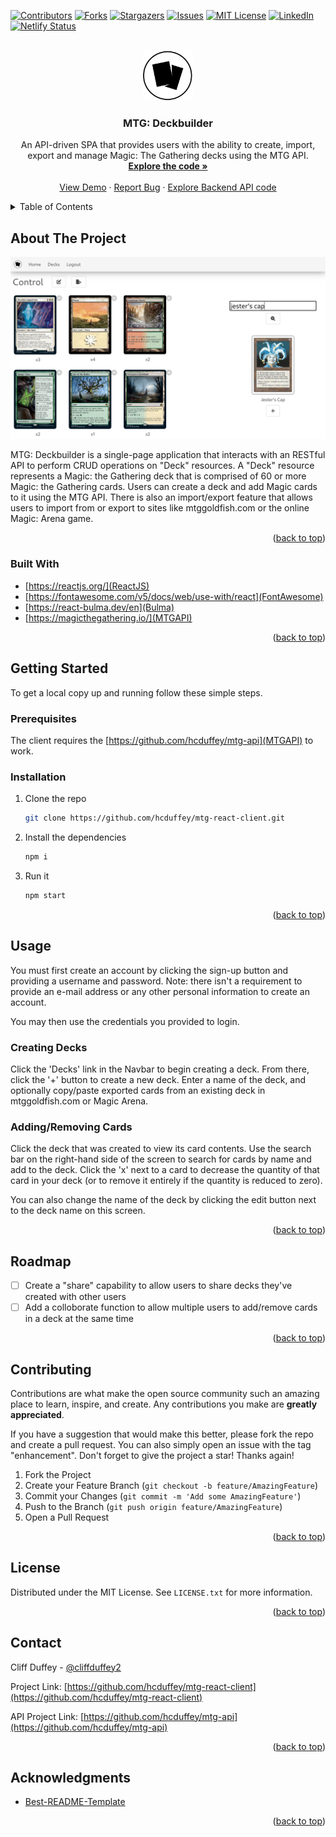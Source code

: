 <div id="top"></div>
<!--
*** Thanks for checking out the Best-README-Template. If you have a suggestion
*** that would make this better, please fork the repo and create a pull request
*** or simply open an issue with the tag "enhancement".
*** Don't forget to give the project a star!
*** Thanks again! Now go create something AMAZING! :D
-->



<!-- PROJECT SHIELDS -->
<!--
*** I'm using markdown "reference style" links for readability.
*** Reference links are enclosed in brackets [ ] instead of parentheses ( ).
*** See the bottom of this document for the declaration of the reference variables
*** for contributors-url, forks-url, etc. This is an optional, concise syntax you may use.
*** https://www.markdownguide.org/basic-syntax/#reference-style-links
-->
[![Contributors][contributors-shield]][contributors-url]
[![Forks][forks-shield]][forks-url]
[![Stargazers][stars-shield]][stars-url]
[![Issues][issues-shield]][issues-url]
[![MIT License][license-shield]][license-url]
[![LinkedIn][linkedin-shield]][linkedin-url]
[![Netlify Status](https://api.netlify.com/api/v1/badges/936f5ea9-a3e4-4144-b1ea-cdd5430b1958/deploy-status)](https://app.netlify.com/sites/celadon-donut-2d0bd2/deploys)



<!-- PROJECT LOGO -->
<br />

<div align="center">
  <a href="https://github.com/hcduffey/mtg-react-client">
    <img src="public/images/logo.png" alt="Logo" width="80" height="80">
  </a>
</div>

<div align="center">
  
<h3 align="center">MTG: Deckbuilder</h3>

  <p align="center">
    An API-driven SPA that provides users with the ability to create, import, export and manage Magic: The Gathering decks using the MTG API.
    <br />
    <a href="https://github.com/hcduffey/mtg-react-client"><strong>Explore the code »</strong></a>
    <br />
    <br />
    <a href="https://celadon-donut-2d0bd2.netlify.app/">View Demo</a>
    ·
    <a href="https://github.com/hcduffey/candyland/issues">Report Bug</a>
    ·
    <a href="https://github.com/hcduffey/mtg-api">Explore Backend API code</a>
  </p>
</div>



<!-- TABLE OF CONTENTS -->
<details>
  <summary>Table of Contents</summary>
  <ol>
    <li>
      <a href="#about-the-project">About The Project</a>
      <ul>
        <li><a href="#built-with">Built With</a></li>
      </ul>
    </li>
    <li>
      <a href="#getting-started">Getting Started</a>
      <ul>
        <li><a href="#prerequisites">Prerequisites</a></li>
        <li><a href="#installation">Installation</a></li>
      </ul>
    </li>
    <li><a href="#usage">Usage</a></li>
    <li><a href="#roadmap">Roadmap</a></li>
    <li><a href="#contributing">Contributing</a></li>
    <li><a href="#license">License</a></li>
    <li><a href="#contact">Contact</a></li>
    <li><a href="#acknowledgments">Acknowledgments</a></li>
  </ol>
</details>



<!-- ABOUT THE PROJECT -->
## About The Project

[![Product Name Screen Shot][product-screenshot]](images/screen_shot.png)

MTG: Deckbuilder is a single-page application that interacts with an RESTful API to perform CRUD operations on "Deck" resources. A "Deck" resource represents a Magic: the Gathering deck that is comprised of 60 or more Magic: the Gathering cards. Users can create a deck and add Magic cards to it using the MTG API. There is also an import/export feature that allows users to import from or export to sites like mtggoldfish.com or the online Magic: Arena game.

<p align="right">(<a href="#top">back to top</a>)</p>

### Built With

* [https://reactjs.org/](ReactJS)
* [https://fontawesome.com/v5/docs/web/use-with/react](FontAwesome)
* [https://react-bulma.dev/en](Bulma)
* [https://magicthegathering.io/](MTGAPI)


<p align="right">(<a href="#top">back to top</a>)</p>

<!-- GETTING STARTED -->
## Getting Started

To get a local copy up and running follow these simple steps.

### Prerequisites

The client requires the [https://github.com/hcduffey/mtg-api](MTGAPI) to work.

### Installation

1. Clone the repo
   ```sh
   git clone https://github.com/hcduffey/mtg-react-client.git
   ```
2. Install the dependencies
   ```sh
   npm i
   ```
3. Run it
   ```sh
   npm start
   ```

<p align="right">(<a href="#top">back to top</a>)</p>



<!-- USAGE EXAMPLES -->
## Usage

You must first create an account by clicking the sign-up button and providing a username and password. Note: there isn't a requirement to provide an e-mail address or any other personal information to create an account.

You may then use the credentials you provided to login.

### Creating Decks

Click the 'Decks' link in the Navbar to begin creating a deck. From there, click the '+' button to create a new deck. Enter a name of the deck, and optionally copy/paste exported cards from an existing deck in mtggoldfish.com or Magic Arena.

### Adding/Removing Cards

Click the deck that was created to view its card contents. Use the search bar on the right-hand side of the screen to search for cards by name and add to the deck. Click the 'x' next to a card to decrease the quantity of that card in your deck (or to remove it entirely if the quantity is reduced to zero).

You can also change the name of the deck by clicking the edit button next to the deck name on this screen.

<p align="right">(<a href="#top">back to top</a>)</p>

<!-- ROADMAP -->
## Roadmap

- [ ] Create a "share" capability to allow users to share decks they've created with other users
- [ ] Add a colloborate function to allow multiple users to add/remove cards in a deck at the same time

<p align="right">(<a href="#top">back to top</a>)</p>



<!-- CONTRIBUTING -->
## Contributing

Contributions are what make the open source community such an amazing place to learn, inspire, and create. Any contributions you make are **greatly appreciated**.

If you have a suggestion that would make this better, please fork the repo and create a pull request. You can also simply open an issue with the tag "enhancement".
Don't forget to give the project a star! Thanks again!

1. Fork the Project
2. Create your Feature Branch (`git checkout -b feature/AmazingFeature`)
3. Commit your Changes (`git commit -m 'Add some AmazingFeature'`)
4. Push to the Branch (`git push origin feature/AmazingFeature`)
5. Open a Pull Request

<p align="right">(<a href="#top">back to top</a>)</p>



<!-- LICENSE -->
## License

Distributed under the MIT License. See `LICENSE.txt` for more information.

<p align="right">(<a href="#top">back to top</a>)</p>



<!-- CONTACT -->
## Contact

Cliff Duffey - [@cliffduffey2](https://twitter.com/cliffduffey2)

Project Link: [https://github.com/hcduffey/mtg-react-client](https://github.com/hcduffey/mtg-react-client)

API Project Link: [https://github.com/hcduffey/mtg-api](https://github.com/hcduffey/mtg-api)

<p align="right">(<a href="#top">back to top</a>)</p>



<!-- ACKNOWLEDGMENTS -->
## Acknowledgments

* [Best-README-Template](https://github.com/othneildrew/Best-README-Template)

<p align="right">(<a href="#top">back to top</a>)</p>



<!-- MARKDOWN LINKS & IMAGES -->
<!-- https://www.markdownguide.org/basic-syntax/#reference-style-links -->
[contributors-shield]: https://img.shields.io/github/contributors/hcduffey/mtg-react-client.svg?style=for-the-badge
[contributors-url]: https://github.com/hcduffey/mtg-react-client/graphs/contributors
[forks-shield]: https://img.shields.io/github/forks/hcduffey/mtg-react-client.svg?style=for-the-badge
[forks-url]: https://github.com/hcduffey/mtg-react-client/network/members
[stars-shield]: https://img.shields.io/github/stars/hcduffey/mtg-react-client.svg?style=for-the-badge
[stars-url]: https://github.com/hcduffey/mtg-react-client/stargazers
[issues-shield]: https://img.shields.io/github/issues/hcduffey/mtg-react-client.svg?style=for-the-badge
[issues-url]: https://github.com/hcduffey/mtg-react-client/issues
[license-shield]: https://img.shields.io/github/license/hcduffey/mtg-react-client.svg?style=for-the-badge
[license-url]: https://github.com/hcduffey/mtg-react-client/blob/master/LICENSE.txt
[linkedin-shield]: https://img.shields.io/badge/-LinkedIn-black.svg?style=for-the-badge&logo=linkedin&colorB=555
[linkedin-url]: https://linkedin.com/in/cduffey
[product-screenshot]: public/images/screenshot.png
